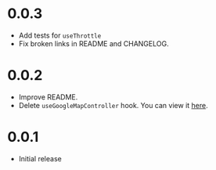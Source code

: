 # 0.0.3

- Add tests for `useThrottle`
- Fix broken links in README and CHANGELOG.

# 0.0.2

- Improve README.
- Delete `useGoogleMapController` hook. You can view it
  [here](https://gist.github.com/bartekpacia/3cac94d29f8e6e438e57b366a742f73e).

# 0.0.1

- Initial release
